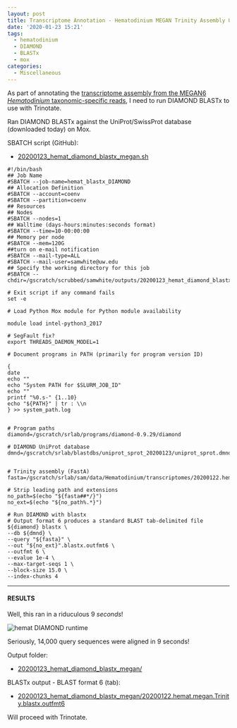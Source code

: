 ```yaml
---
layout: post
title: Transcriptome Annotation - Hematodinium MEGAN Trinity Assembly Using DIAMOND BLASTx on Mox
date: '2020-01-23 15:21'
tags:
  - hematodinium
  - DIAMOND
  - BLASTx
  - mox
categories:
  - Miscellaneous
---
```

As part of annotating the [transcriptome assembly from the MEGAN6 _Hematodinium_ taxonomic-specific reads](https://robertslab.github.io/sams-notebook/2020/01/22/Transcriptome-Assembly-Hematodinium-with-MEGAN6-Taxonomy-specific-Reads-with-Trinity-on-Mox.html), I need to run DIAMOND BLASTx to use with Trinotate.

Ran DIAMOND BLASTx against the UniProt/SwissProt database (downloaded today) on Mox.

SBATCH script (GitHub):

- [20200123_hemat_diamond_blastx_megan.sh](https://github.com/RobertsLab/sams-notebook/blob/master/sbatch_scripts/20200123_hemat_diamond_blastx_megan.sh)

```shell
#!/bin/bash
## Job Name
#SBATCH --job-name=hemat_blastx_DIAMOND
## Allocation Definition
#SBATCH --account=coenv
#SBATCH --partition=coenv
## Resources
## Nodes
#SBATCH --nodes=1
## Walltime (days-hours:minutes:seconds format)
#SBATCH --time=10-00:00:00
## Memory per node
#SBATCH --mem=120G
##turn on e-mail notification
#SBATCH --mail-type=ALL
#SBATCH --mail-user=samwhite@uw.edu
## Specify the working directory for this job
#SBATCH --chdir=/gscratch/scrubbed/samwhite/outputs/20200123_hemat_diamond_blastx_megan

# Exit script if any command fails
set -e

# Load Python Mox module for Python module availability

module load intel-python3_2017

# SegFault fix?
export THREADS_DAEMON_MODEL=1

# Document programs in PATH (primarily for program version ID)

{
date
echo ""
echo "System PATH for $SLURM_JOB_ID"
echo ""
printf "%0.s-" {1..10}
echo "${PATH}" | tr : \\n
} >> system_path.log


# Program paths
diamond=/gscratch/srlab/programs/diamond-0.9.29/diamond

# DIAMOND UniProt database
dmnd=/gscratch/srlab/blastdbs/uniprot_sprot_20200123/uniprot_sprot.dmnd


# Trinity assembly (FastA)
fasta=/gscratch/srlab/sam/data/Hematodinium/transcriptomes/20200122.hemat.megan.Trinity.fasta

# Strip leading path and extensions
no_path=$(echo "${fasta##*/}")
no_ext=$(echo "${no_path%.*}")

# Run DIAMOND with blastx
# Output format 6 produces a standard BLAST tab-delimited file
${diamond} blastx \
--db ${dmnd} \
--query "${fasta}" \
--out "${no_ext}".blastx.outfmt6 \
--outfmt 6 \
--evalue 1e-4 \
--max-target-seqs 1 \
--block-size 15.0 \
--index-chunks 4
```

---

#### RESULTS

Well, this ran in a riduculous 9 _seconds_!

![hemat DIAMOND runtime](https://github.com/RobertsLab/sams-notebook/blob/master/images/screencaps/20200123_hemat_diamond_blastx_megan_runtime.png?raw=true)

Seriously, 14,000 query sequences were aligned in 9 seconds!

Output folder:

- [20200123_hemat_diamond_blastx_megan/](https://gannet.fish.washington.edu/Atumefaciens/20200123_hemat_diamond_blastx_megan/)

BLASTx output - BLAST format 6 (tab):

- [20200123_hemat_diamond_blastx_megan/20200122.hemat.megan.Trinity.blastx.outfmt6](https://gannet.fish.washington.edu/Atumefaciens/20200123_hemat_diamond_blastx_megan/20200122.hemat.megan.Trinity.blastx.outfmt6)

Will proceed with Trinotate.
